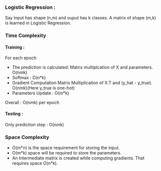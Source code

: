 ### Logistic Regression :

Say Input has shape (n,m) and ouput has k classes.
A matrix of shape (m,k) is learned in Logistic Regression.

### Time Complexity

#### Training :

For each epoch
- The prediction is calculated: Matrix multiplcation of X and parameters. O(n*m*k)
- Softmax : O(n*k)
- Gradient Computation Matrix Multiplication of X.T and (y_hat - y_true). O(n*m*k)(Here y_true is one-hot)
- Parameters Update : O(m*k)

Overall : O(n*m*k) per epoch  

#### Testing :

Only prediction step : O(n*m*k)

### Space Complexity
- O(m*n) is the space requirement for storing the input.
- O(m*k) space will be required to store the parameters.
- An Intermediate matrix is created while computing gradients. That requires space O(n*k).
